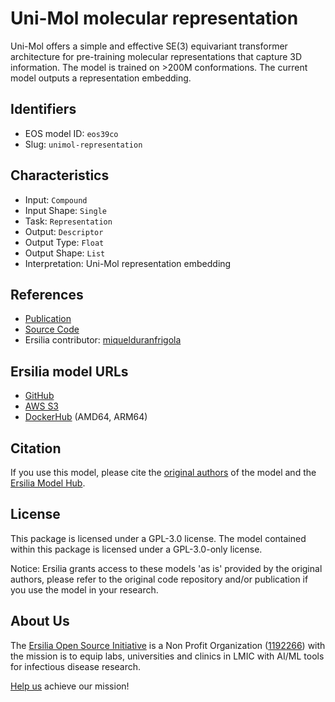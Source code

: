 # Uni-Mol molecular representation

Uni-Mol offers a simple and effective SE(3) equivariant transformer architecture for pre-training molecular representations that capture 3D information. The model is trained on >200M conformations. The current model outputs a representation embedding.

## Identifiers

* EOS model ID: `eos39co`
* Slug: `unimol-representation`

## Characteristics

* Input: `Compound`
* Input Shape: `Single`
* Task: `Representation`
* Output: `Descriptor`
* Output Type: `Float`
* Output Shape: `List`
* Interpretation: Uni-Mol representation embedding

## References

* [Publication](https://openreview.net/forum?id=6K2RM6wVqKu)
* [Source Code](https://github.com/deepmodeling/Uni-Mol)
* Ersilia contributor: [miquelduranfrigola](https://github.com/miquelduranfrigola)

## Ersilia model URLs
* [GitHub](https://github.com/ersilia-os/eos39co)
* [AWS S3](https://ersilia-models-zipped.s3.eu-central-1.amazonaws.com/eos39co.zip)
* [DockerHub](https://hub.docker.com/r/ersiliaos/eos39co) (AMD64, ARM64)

## Citation

If you use this model, please cite the [original authors](https://openreview.net/forum?id=6K2RM6wVqKu) of the model and the [Ersilia Model Hub](https://github.com/ersilia-os/ersilia/blob/master/CITATION.cff).

## License

This package is licensed under a GPL-3.0 license. The model contained within this package is licensed under a GPL-3.0-only license.

Notice: Ersilia grants access to these models 'as is' provided by the original authors, please refer to the original code repository and/or publication if you use the model in your research.

## About Us

The [Ersilia Open Source Initiative](https://ersilia.io) is a Non Profit Organization ([1192266](https://register-of-charities.charitycommission.gov.uk/charity-search/-/charity-details/5170657/full-print)) with the mission is to equip labs, universities and clinics in LMIC with AI/ML tools for infectious disease research.

[Help us](https://www.ersilia.io/donate) achieve our mission!